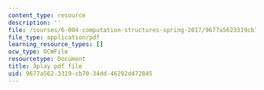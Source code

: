 ```yaml
---
content_type: resource
description: ''
file: /courses/6-004-computation-structures-spring-2017/9677a5623319cb7034dd46292d472845_Fi62zvlY2o4.pdf
file_type: application/pdf
learning_resource_types: []
ocw_type: OCWFile
resourcetype: Document
title: 3play pdf file
uid: 9677a562-3319-cb70-34dd-46292d472845
---
```

